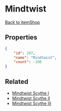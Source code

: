 # Mindtwist

<no description available>

[Back to itemShop](../item-shops.md)

## Properties

```json
{
    "id": 207,
    "name": "Mindtwist",
    "count": -100
}
```

## Related

- [Mindtwist Scythe I](../items/5386-mindtwist-scythe-i.md)
- [Mindtwist Scythe II](../items/5385-mindtwist-scythe-ii.md)
- [Mindtwist Scythe III](../items/5037-mindtwist-scythe-iii.md)

